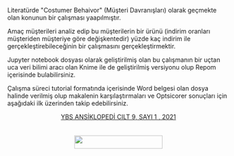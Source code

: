 Literatürde "Costumer Behaivor" (Müşteri Davranışları) olarak geçmekte olan konunun bir çalışması yaapılmıştır. 

Amaç müşterileri analiz edip bu müşterilerin bir ürünü (indirim oranları müşteriden müşteriye göre değişkentedir) yüzde kaç indirim ile gerçekleştirebileceğinin bir çalışmasını gerçekleştirmektir. 

Jupyter notebook dosyası olarak geliştirilmiş olan bu çalışmanın bir uçtan uca  veri bilimi aracı olan Knime ile de geliştirilmiş versiyonu olup Repom içerisinde bulabilirsiniz. 

Çalışma süreci tutorial formatında içerisinde Word belgesi olan dosya halinde verilmiş olup makalenin karşılaştırmaları ve Optsicorer sonuçları için aşağıdaki ilk üzerinden takip edebilirsiniz. 
<br>

 

 <div align="center">
<a href="http://ybsansiklopedi.com/wp-content/uploads/2021/05/Berkay_AKAR-3.pdf" aling="center">YBS ANSİKLOPEDİ CILT 9, SAYI 1 , 2021</a><br> 
</div>


<br>
<br>

 <div align="center">
<img src="https://forum-cdn.knime.com/uploads/default/original/1X/ab3ccf34482a0329361734a18199390177204f15.png" style="width : 200px ; height : 30px"><br> 
</div>


 
 
